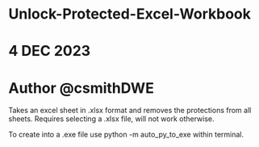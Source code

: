 # Unlock-Protected-Excel-Workbook
# 4 DEC 2023
# Author @csmithDWE


Takes an excel sheet in .xlsx format and removes the protections from all sheets. 
Requires selecting a .xlsx file, will not work otherwise. 

To create into a .exe file use python -m auto_py_to_exe within terminal. 
